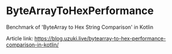 # ByteArrayToHexPerformance
Benchmark of 'ByteArray to Hex String Comparison' in Kotlin

Article link: https://blog.uzuki.live/bytearray-to-hex-performance-comparison-in-kotlin/
